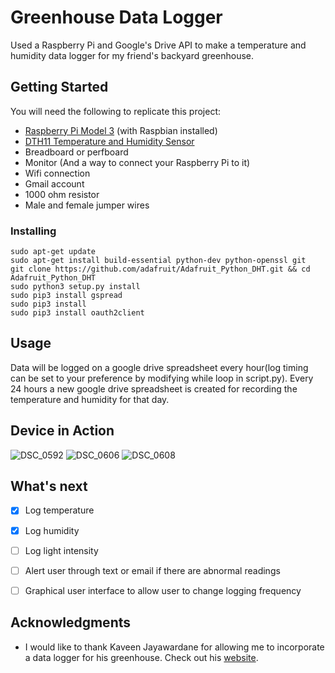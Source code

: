 # Greenhouse Data Logger

Used a Raspberry Pi and Google's Drive API to make a temperature and humidity data logger for my friend's backyard greenhouse.

## Getting Started

You will need the following to replicate this project:

* [Raspberry Pi Model 3](https://www.raspberrypi.org/products/) (with Raspbian installed)
* [DTH11 Temperature and Humidity Sensor](https://www.adafruit.com/product/386)
* Breadboard or perfboard
* Monitor (And a way to connect your Raspberry Pi to it)
* Wifi connection
* Gmail account
* 1000 ohm resistor 
* Male and female jumper wires


### Installing

```
sudo apt-get update
sudo apt-get install build-essential python-dev python-openssl git
git clone https://github.com/adafruit/Adafruit_Python_DHT.git && cd Adafruit_Python_DHT
sudo python3 setup.py install
sudo pip3 install gspread
sudo pip3 install 
sudo pip3 install oauth2client
```

## Usage

Data will be logged on a google drive spreadsheet every hour(log timing can be set to your preference by modifying while loop in script.py). Every 24 hours a new google drive spreadsheet is created for recording the temperature and humidity for that day.

## Device in Action
![DSC_0592](https://user-images.githubusercontent.com/42727015/63071603-f2b53800-beed-11e9-8729-f1886ba204f8.JPG)
![DSC_0606](https://user-images.githubusercontent.com/42727015/63071746-7a02ab80-beee-11e9-9d16-2113809b0d4e.JPG)
![DSC_0608](https://user-images.githubusercontent.com/42727015/63071907-204eb100-beef-11e9-9403-30da0b6c3d11.JPG)



## What's next
- [x] Log temperature
- [x] Log humidity
- [ ] Log light intensity
- [ ] Alert user through text or email if there are abnormal readings
- [ ] Graphical user interface to allow user to change logging frequency




## Acknowledgments

* I would like to thank Kaveen Jayawardane for allowing me to incorporate a data logger for his greenhouse. Check out his [website](https://www.thesamakamicollection.org/).
